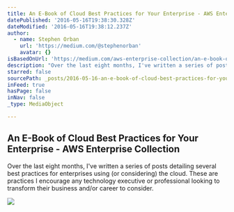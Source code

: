```yaml
---
title: An E-Book of Cloud Best Practices for Your Enterprise - AWS Enterprise Collection
datePublished: '2016-05-16T19:38:30.328Z'
dateModified: '2016-05-16T19:38:12.237Z'
author:
  - name: Stephen Orban
    url: 'https://medium.com/@stephenorban'
    avatar: {}
isBasedOnUrl: 'https://medium.com/aws-enterprise-collection/an-e-book-of-cloud-best-practices-for-your-enterprise-4a211840c55b?adbsc=social_blogs_20160510_61424966&adbid=UPDATE-c2382910-6135819085981761538&adbpl=li&adbpr=2382910#.kn3ub37v7'
description: "Over the last eight months, I've written a series of posts detailing several best practices for enterprises using (or considering) the cloud. These are practices I encourage any technology executive or professional looking to transform their business and/or career to consider."
starred: false
sourcePath: _posts/2016-05-16-an-e-book-of-cloud-best-practices-for-your-enterprise-aws.md
inFeed: true
hasPage: false
inNav: false
_type: MediaObject

---
```

<article style=""><h1>An E-Book of Cloud Best Practices for Your Enterprise - AWS Enterprise Collection</h1><p>Over the last eight months, I've written a series of posts detailing several best practices for enterprises using (or considering) the cloud. These are practices I encourage any technology executive or professional looking to transform their business and/or career to consider.</p><img src="https://cdn-images-1.medium.com/max/1200/1*3zdyEuSsc9JO342otxmvOQ.jpeg" /></article>